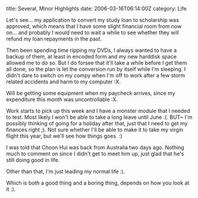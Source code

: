 title: Several, Minor Highlights
date: 2006-03-16T06:14:00Z
category: Life

Let's see… my application to convert my study loan to scholarship was approved, which means that I have some slight financial room from now on… and probably I would need to wait a while to see whether they will refund my loan repayments in the past.

Then been spending time ripping my DVDs, I always wanted to have a backup of them, at least in encoded form and my new harddisk space allowed me to do so. But I do forsee that it'll take a while before I get them all done, so the plan is let the conversion run by itself while I'm sleeping. I didn't dare to switch on my compy when I'm off to work after a few storm related accidents and harm to my computer :X.

Will be getting some equipment when my paycheck arrives, since my expenditure this month was uncontrollable :X.

Work starts to pick up this week and I have a monster module that I needed to test. Most likely I won't be able to take a long leave until June :(. BUT~ I'm possibly thinking of going for a holiday after that, just that I need to get my finances right ;). Not sure whether I'll be able to make it to take my virgin flight this year, but we'll see how things goes. :)

I was told that Choon Hui was back from Australia two days ago. Nothing much to comment on since I didn't get to meet him up, just glad that he's still doing good in life.

Other than that, I'm just leading my normal life :).

Which is both a good thing and a boring thing, depends on how you look at it :).
